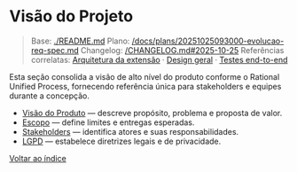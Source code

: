 # Visão do Projeto

> Base: [./README.md](./README.md)
> Plano: [/docs/plans/20251025093000-evolucao-req-spec.md](/docs/plans/20251025093000-evolucao-req-spec.md)
> Changelog: [/CHANGELOG.md#2025-10-25](/CHANGELOG.md#2025-10-25)
> Referências correlatas: [Arquitetura da extensão](/req/01-arquitetura/arquitetura-da-extensao-spec.md) · [Design geral](/req/02-design/design-geral-spec.md) · [Testes end-to-end](/req/04-testes-e-validacao/testes-end-to-end-spec.md)

Esta seção consolida a visão de alto nível do produto conforme o Rational Unified Process, fornecendo referência única para stakeholders e equipes durante a concepção.

- [Visão do Produto](visao-do-produto-spec.md) — descreve propósito, problema e proposta de valor.
- [Escopo](escopo-spec.md) — define limites e entregas esperadas.
- [Stakeholders](stakeholders-spec.md) — identifica atores e suas responsabilidades.
- [LGPD](lgpd-spec.md) — estabelece diretrizes legais e de privacidade.

[Voltar ao índice](../README-spec.md)
